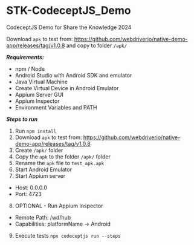 # STK-CodeceptJS_Demo
CodeceptJS Demo for Share the Knowledge 2024 

Download `apk` to test from:
https://github.com/webdriverio/native-demo-app/releases/tag/v1.0.8
and copy to folder `/apk/`

***Requirements:***
- npm / Node
- Android Studio with Android SDK and emulator
- Java Virtual Machine
- Create Virtual Device in Android Emulator
- Appium Server GUI
- Appium Inspector
- Environment Variables and PATH

***Steps to run***
1. Run `npm install`
2. Download `apk` to test from: https://github.com/webdriverio/native-demo-app/releases/tag/v1.0.8
3. Create `/apk/` folder 
4. Copy the `apk` to the folder `/apk/` folder
5. Rename the `apk` file to `test_apk.apk`
6. Start Android Emulator
7. Start Appium server
  - Host: 0.0.0.0
  - Port: 4723
8. OPTIONAL - Run Appium Inspector
  - Remote Path: /wd/hub
  - Capabilities: platformName -> Android
9. Execute tests `npx codeceptjs run --steps`  


